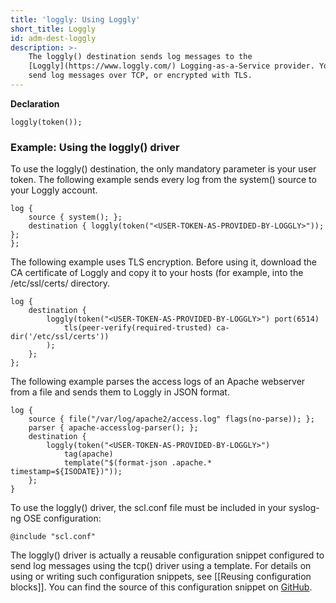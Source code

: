 ```yaml
---
title: 'loggly: Using Loggly'
short_title: Loggly
id: adm-dest-loggly
description: >-
    The loggly() destination sends log messages to the
    [Loggly](https://www.loggly.com/) Logging-as-a-Service provider. You can
    send log messages over TCP, or encrypted with TLS.
---
```


**Declaration**

```config
loggly(token());
```

### Example: Using the loggly() driver

To use the loggly() destination, the only mandatory parameter is your
user token. The following example sends every log from the system()
source to your Loggly account.

```config
log {
    source { system(); };
    destination { loggly(token("<USER-TOKEN-AS-PROVIDED-BY-LOGGLY>")); };
};
```

The following example uses TLS encryption. Before using it, download the
CA certificate of Loggly and copy it to your hosts (for example, into
the /etc/ssl/certs/ directory.

```config
log {
    destination {
        loggly(token("<USER-TOKEN-AS-PROVIDED-BY-LOGGLY>") port(6514)
            tls(peer-verify(required-trusted) ca-dir('/etc/ssl/certs'))
        );
    };
};
```

The following example parses the access logs of an Apache webserver from
a file and sends them to Loggly in JSON format.

```config
log {
    source { file("/var/log/apache2/access.log" flags(no-parse)); };
    parser { apache-accesslog-parser(); };
    destination {
        loggly(token("<USER-TOKEN-AS-PROVIDED-BY-LOGGLY>")
            tag(apache)
            template("$(format-json .apache.* timestamp=${ISODATE})"));
    };
}
```

To use the loggly() driver, the scl.conf file must be included in your
syslog-ng OSE configuration:

```config
@include "scl.conf"
```

The loggly() driver is actually a reusable configuration snippet
configured to send log messages using the tcp() driver using a template.
For details on using or writing such configuration snippets, see
[[Reusing configuration blocks]]. You can find the source of
this configuration snippet on
[GitHub](https://github.com/syslog-ng/syslog-ng/blob/master/scl/loggly/loggly.conf).
